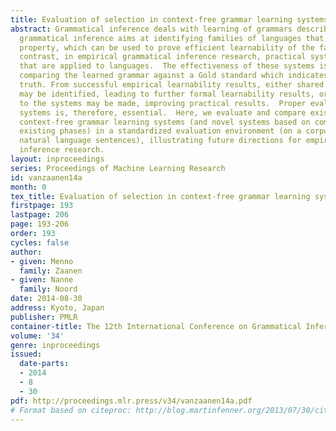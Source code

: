 ```yaml
---
title: Evaluation of selection in context-free grammar learning systems
abstract: Grammatical inference deals with learning of grammars describing languages.  Formal
  grammatical inference aims at identifying families of languages that have a shared
  property, which can be used to prove efficient learnability of the families formally.  In
  contrast, in empirical grammatical inference research, practical systems are developed
  that are applied to languages.  The effectiveness of these systems is measured by
  comparing the learned grammar against a Gold standard which indicates the ground
  truth. From successful empirical learnability results, either shared properties
  may be identified, leading to further formal learnability results, or modifications
  to the systems may be made, improving practical results.  Proper evaluation of empirical
  systems is, therefore, essential.  Here, we evaluate and compare existing state-of-the-art
  context-free grammar learning systems (and novel systems based on combinations of
  existing phases) in a standardized evaluation environment (on a corpus of plain
  natural language sentences), illustrating future directions for empirical grammatical
  inference research.
layout: inproceedings
series: Proceedings of Machine Learning Research
id: vanzaanen14a
month: 0
tex_title: Evaluation of selection in context-free grammar learning systems
firstpage: 193
lastpage: 206
page: 193-206
order: 193
cycles: false
author:
- given: Menno
  family: Zaanen
- given: Nanne
  family: Noord
date: 2014-08-30
address: Kyoto, Japan
publisher: PMLR
container-title: The 12th International Conference on Grammatical Inference
volume: '34'
genre: inproceedings
issued:
  date-parts:
  - 2014
  - 8
  - 30
pdf: http://proceedings.mlr.press/v34/vanzaanen14a.pdf
# Format based on citeproc: http://blog.martinfenner.org/2013/07/30/citeproc-yaml-for-bibliographies/
---
```


